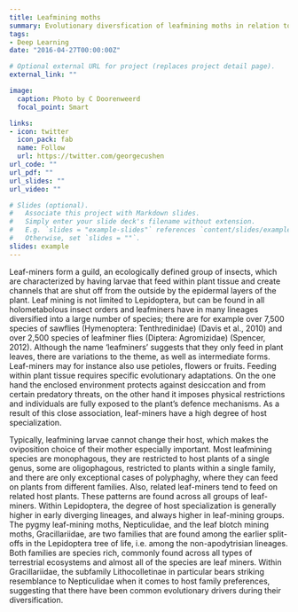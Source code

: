 ```yaml
---
title: Leafmining moths
summary: Evolutionary diversfication of leafmining moths in relation to their host plants
tags:
- Deep Learning
date: "2016-04-27T00:00:00Z"

# Optional external URL for project (replaces project detail page).
external_link: ""

image:
  caption: Photo by C Doorenweerd
  focal_point: Smart

links:
- icon: twitter
  icon_pack: fab
  name: Follow
  url: https://twitter.com/georgecushen
url_code: ""
url_pdf: ""
url_slides: ""
url_video: ""

# Slides (optional).
#   Associate this project with Markdown slides.
#   Simply enter your slide deck's filename without extension.
#   E.g. `slides = "example-slides"` references `content/slides/example-slides.md`.
#   Otherwise, set `slides = ""`.
slides: example
---
```


Leaf-miners form a guild, an ecologically defined group of insects, which are characterized by having larvae that feed within plant tissue and create channels that are shut off from the outside by the epidermal layers of the plant. Leaf mining is not limited to Lepidoptera, but can be found in all holometabolous insect orders and leafminers have in many lineages diversified into a large number of species; there are for example over 7,500 species of sawflies (Hymenoptera: Tenthredinidae) (Davis et al., 2010) and over 2,500 species of leafminer flies (Diptera: Agromizidae) (Spencer, 2012). Although the name ‘leafminers’ suggests that they only feed in plant leaves, there are variations to the theme, as well as intermediate forms. Leaf-miners may for instance also use petioles, flowers or fruits. Feeding within plant tissue requires specific evolutionary adaptations. On the one hand the enclosed environment protects against desiccation and from certain predatory threats, on the other hand it imposes physical restrictions and individuals are fully exposed to the plant’s defence mechanisms. As a result of this close association, leaf-miners have a high degree of host specialization.

Typically, leafmining larvae cannot change their host, which makes the oviposition choice of their mother especially important. Most leafmining species are monophagous, they are restricted to host plants of a single genus, some are oligophagous, restricted to plants within a single family, and there are only exceptional cases of polyphaghy, where they can feed on plants from different families. Also, related leaf-miners tend to feed on related host plants. These patterns are found across all groups of leaf-miners. Within Lepidoptera, the degree of host specialization is generally higher in early diverging lineages, and always higher in leaf-mining groups. The pygmy leaf-mining moths, Nepticulidae, and the leaf blotch mining moths, Gracillariidae, are two families that are found among the earlier split-offs in the Lepidoptera tree of life, i.e. among the non-apodytrisian lineages. Both families are species rich, commonly found across all types of terrestrial ecosystems and almost all of the species are leaf miners. Within Gracillariidae, the subfamily Lithocolletinae in particular bears striking resemblance to Nepticulidae when it comes to host family preferences, suggesting that there have been common evolutionary drivers during their diversification.
